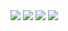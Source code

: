 <img src="https://github.com/musauyumaz/CSharp/blob/main/Gen%C3%A7ay%20Y%C4%B1ld%C4%B1z/A%E2%80%99dan%20Z%E2%80%99ye%20Temel%20C%23%2010%20Programlama%20E%C4%9Fitimi/104)%20C%23%20Artt%C4%B1rma(%2B%2B)%20Azaltma(--)%20Operat%C3%B6rleri/Ekran%20g%C3%B6r%C3%BCnt%C3%BCs%C3%BC%202022-08-17%20115612.png" width="auto">
<img src="https://github.com/musauyumaz/CSharp/blob/main/Gen%C3%A7ay%20Y%C4%B1ld%C4%B1z/A%E2%80%99dan%20Z%E2%80%99ye%20Temel%20C%23%2010%20Programlama%20E%C4%9Fitimi/104)%20C%23%20Artt%C4%B1rma(%2B%2B)%20Azaltma(--)%20Operat%C3%B6rleri/Ekran%20g%C3%B6r%C3%BCnt%C3%BCs%C3%BC%202022-08-17%20115825.png" width="auto">
<img src="https://github.com/musauyumaz/CSharp/blob/main/Gen%C3%A7ay%20Y%C4%B1ld%C4%B1z/A%E2%80%99dan%20Z%E2%80%99ye%20Temel%20C%23%2010%20Programlama%20E%C4%9Fitimi/104)%20C%23%20Artt%C4%B1rma(%2B%2B)%20Azaltma(--)%20Operat%C3%B6rleri/Ekran%20g%C3%B6r%C3%BCnt%C3%BCs%C3%BC%202022-08-17%20120220.png" width="auto">
<img src="https://github.com/musauyumaz/CSharp/blob/main/Gen%C3%A7ay%20Y%C4%B1ld%C4%B1z/A%E2%80%99dan%20Z%E2%80%99ye%20Temel%20C%23%2010%20Programlama%20E%C4%9Fitimi/104)%20C%23%20Artt%C4%B1rma(%2B%2B)%20Azaltma(--)%20Operat%C3%B6rleri/Ekran%20g%C3%B6r%C3%BCnt%C3%BCs%C3%BC%202022-08-17%20121015.png" width="auto">
